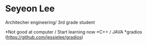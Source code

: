 Seyeon Lee
======

Architecher engineering/ 3rd grade student

*Not good at computer / Start learning now
*C++ / JAVA
*gradios
(https://github.com/jessielee/gradios)